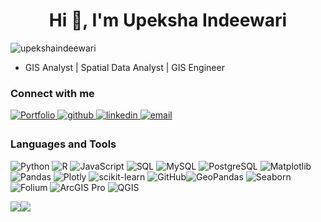 <h1 align="center">Hi 👋, I'm Upeksha Indeewari</h1>


<p align="left"> <img src="https://komarev.com/ghpvc/?username=upekshaindeewari&label=Profile%20views&color=0e75b6&style=flat" alt="upekshaindeewari" /> </p>

- GIS Analyst | Spatial Data Analyst | GIS Engineer

### Connect with me  
<a href="https://upekshaindeewari.github.io/portfolio/" target="_blank">
  <img src="https://img.shields.io/badge/Check_My_Portfolio-FF5722?style=for-the-badge&logo=about.me&logoColor=white" alt="Portfolio" />
</a>
<a href="https://github.com/UpekshaIndeewari" target="_blank">
<img src=https://img.shields.io/badge/github-%2324292e.svg?&style=for-the-badge&logo=github&logoColor=white alt=github style="margin-bottom: 5px;" />
</a>
<a href="https://www.linkedin.com/in/upeksha-indeewari/" target="_blank">
<img src=https://img.shields.io/badge/linkedin-%231E77B5.svg?&style=for-the-badge&logo=linkedin&logoColor=white alt=linkedin style="margin-bottom: 5px;" />
</a>
<a href="mailto:indiedirisooriya@gmail.com" target="_blank">
<img src="https://img.shields.io/badge/email-%23D14836.svg?&style=for-the-badge&logo=gmail&logoColor=white" alt="email" style="margin-bottom: 5px;" />
</a>

### Languages and Tools
![Python](https://img.shields.io/badge/python-3670A0?style=for-the-badge&logo=python&logoColor=ffdd54) ![R](https://img.shields.io/badge/r-%23276DC3.svg?style=for-the-badge&logo=r&logoColor=white) ![JavaScript](https://img.shields.io/badge/javascript-%23323330.svg?style=for-the-badge&logo=javascript&logoColor=%23F7DF1E) ![SQL](https://img.shields.io/badge/SQL-4479A1.svg?style=for-the-badge&logo=database&logoColor=white&color=EFB036)  ![MySQL](https://img.shields.io/badge/mysql-4479A1.svg?style=for-the-badge&logo=mysql&logoColor=white&color=green) ![PostgreSQL](https://img.shields.io/badge/PostgreSQL-336791.svg?style=for-the-badge&logo=postgresql&logoColor=white)  ![Matplotlib](https://img.shields.io/badge/Matplotlib-%23ffffff.svg?style=for-the-badge&logo=Matplotlib&logoColor=black&color=E52020) ![Pandas](https://img.shields.io/badge/pandas-%23150458.svg?style=for-the-badge&logo=pandas&logoColor=white&color=4B164C) ![Plotly](https://img.shields.io/badge/Plotly-%233F4F75.svg?style=for-the-badge&logo=plotly&logoColor=white) ![scikit-learn](https://img.shields.io/badge/scikit--learn-%23F7931E.svg?style=for-the-badge&logo=scikit-learn&logoColor=white) ![GitHub](https://img.shields.io/badge/github-%23121011.svg?style=for-the-badge&logo=github&logoColor=white)![GeoPandas](https://img.shields.io/badge/GeoPandas-00876c.svg?style=for-the-badge&logo=geopandas&logoColor=white) ![Seaborn](https://img.shields.io/badge/Seaborn-1f77b4.svg?style=for-the-badge&logo=seaborn&logoColor=white&color=C14600) ![Folium](https://img.shields.io/badge/Folium-77b300.svg?style=for-the-badge&logo=folium&logoColor=white&color=780C28) ![ArcGIS Pro](https://img.shields.io/badge/ArcGIS%20Pro-007AC2.svg?style=for-the-badge&logo=esri&logoColor=white) ![QGIS](https://img.shields.io/badge/QGIS-589632.svg?style=for-the-badge&logo=qgis&logoColor=white)  

![](https://github-readme-stats.vercel.app/api/top-langs/?username=UpekshaIndeewari&theme=default_repocard&hide_border=false&include_all_commits=false&count_private=false&layout=compact)![](https://github-readme-stats.vercel.app/api?username=UpekshaIndeewari&theme=default_repocard&hide_border=false&include_all_commits=false&count_private=false)<br/>




